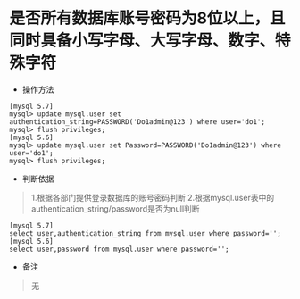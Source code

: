 # 是否所有数据库账号密码为8位以上，且同时具备小写字母、大写字母、数字、特殊字符

- 操作方法
```
[mysql 5.7]
mysql> update mysql.user set authentication_string=PASSWORD('Do1admin@123') where user='do1';
mysql> flush privileges;
[mysql 5.6]
mysql> update mysql.user set Password=PASSWORD('Do1admin@123') where user='do1';
mysql> flush privileges;
```

- 判断依据
> 1.根据各部门提供登录数据库的账号密码判断
> 2.根据mysql.user表中的authentication_string/password是否为null判断
```
[mysql 5.7]
select user,authentication_string from mysql.user where password='';
[mysql 5.6]
select user,password from mysql.user where password='';
```

- 备注
> 无

